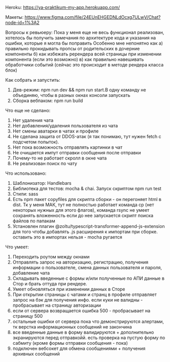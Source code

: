Heroku: https://ya-praktikum-my-app.herokuapp.com/

Макеты: https://www.figma.com/file/24EUnEHGEDNLdOcxg7ULwV/Chat?node-id=1%3A2

Вопросы к ревьюеру:
Пока у меня еще не весь функционал реализован, хотелось бы получить замечания по архитектуре кода и указания на ошибки, которые я могла бы поправить
Особенно мне непонятно как
а) правильно прокидывать пропсы от родительских в дочерние компоненты
б) как избежать ререндера всей страницы при изменении компонента (если это возможно)
в) как правильно навешивать обработчики событий (сейчас это происходит в методе рендера класса блок)

Как собрать и запустить:
1. Дев-режим: npm run dev && npm run start.В одну команду не объединяю, чтобы в разных окнах консоли запускать
2. Сборка вебпаком: npm run build

Что еще не сделано:

1. Нет удаления чата
2. Нет добавления/удаления пользователя из чата
3. Нет смены аватарки в чатах и профиле
4. Не сделана защита от DDOS-атак (я так понимаю, тут нужен fetch с подсчетом попыток). 
5. Нет пока возможность отправлять картинки в чат
6. Не очищается импут отправки сообщения после отправки
7. Почему-то не работает скролл в окне чата
8. Не реализован поиск по чату

Что использовано:
1. Шаблонизатор: Handlebars
2. Библиотека для тестов: mocha & chai. Запуск скриптом npm run test
3. Стили: sass
4. Есть npm пакет copyfiles для скрипта сборки - он перегоняет html в dist. Тк у меня МАК, тут не полностью работает команда cp (нет некоторых нужных для этого флагов), команда rsync не умеет сохранять вложенность если до нее запускается скрипт поиска файлов по папакам
5. Установлен плагин @zoltu/typescript-transformer-append-js-extension для того чтобы добавлять .js расширения к импортам при сборке. оставить это в импортах нельзя - mocha ругается

Что умеет:
1. Переходить роутом между окнами
2. Отправлять запрос на авторизацию, регистрацию, получения информации о пользователе, смена данных пользователя и пароля, добавление чата
3. Складывать введенные с формы и/или полученные по АПИ данные в Стор и брать оттуда при рендере. 
4. Умеет обновляться при изменении данных в Сторе
5. При открытии страницы с чатами и странц в профиле отправляет запрос на бэк для получения инфо. если куки не валидны - пробрасывает на страницу авторизации
6. если от сервера возвращается ошибка 500 - пробрасывает на страницу 500
7. остальные ошибки от сервера пока что демонстрируются алертами, тк верстка информационных сообщений не закончина
8. все введенные данные в форму валидируются + дополнительно экранируются перед отправкойй. есть проверка на пустую форму по сабмиту (кроме формы отправки сообщения - пока)
9. подключен вебсокет для обмена сообщениями + получения архивных сообщений